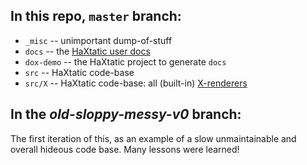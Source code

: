 ## In this repo, `master` branch:

- `_misc` -- unimportant dump-of-stuff
- `docs` -- the [HaXtatic user docs](http://metaleap.github.io/haxtatic/)
- `dox-demo` -- the HaXtatic project to generate `docs`
- `src` -- HaXtatic code-base
- `src/X` -- HaXtatic code-base: all (built-in) [X-renderers](http://metaleap.github.io/haxtatic/xtypes/index.html)

## In the *old-sloppy-messy-v0* branch:

The first iteration of this, as an example of a slow unmaintainable and overall hideous code base. Many lessons were learned!
